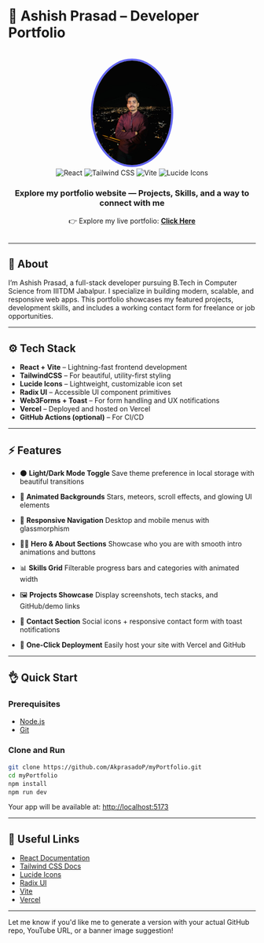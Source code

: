 # 🚀 Ashish Prasad – Developer Portfolio

<div align="center">
  <br />
  <a href="https://akprasad-portfolio.vercel.app/" target="_blank">
    <img src="./public/projects/profile.jpeg" alt="Ashish Prasad Portfolio Banner" width="160" style="border-radius: 50%; border: 4px solid #6366f1;" />
  </a>
  <br />
  <div>
    <img src="https://img.shields.io/badge/-React-61DAFB?style=for-the-badge&logo=react&logoColor=black" alt="React" />
    <img src="https://img.shields.io/badge/-TailwindCSS-06B6D4?style=for-the-badge&logo=tailwindcss" alt="Tailwind CSS" />
    <img src="https://img.shields.io/badge/-Vite-646CFF?style=for-the-badge&logo=vite&logoColor=white" alt="Vite" />
    <img src="https://img.shields.io/badge/-Lucide Icons-FD4D4D?style=for-the-badge&logo=lucide" alt="Lucide Icons" />
<!--     <img src="https://img.shields.io/badge/-Deployed-Vercel-black?style=for-the-badge&logo=vercel" alt="Vercel" /> -->
  </div>
  <h3 align="center">Explore my portfolio website — Projects, Skills, and a way to connect with me</h3>
<div align="center">
  👉 Explore my live portfolio: 
  <a href="https://akprasad-portfolio.vercel.app/" target="_blank"><b>Click Here</b></a>
</div>

  <br />
</div>

---

## 📌 About

I’m Ashish Prasad, a full-stack developer pursuing B.Tech in Computer Science from IIITDM Jabalpur. I specialize in building modern, scalable, and responsive web apps. This portfolio showcases my featured projects, development skills, and includes a working contact form for freelance or job opportunities.

---

## ⚙️ Tech Stack

- **React + Vite** – Lightning-fast frontend development
- **TailwindCSS** – For beautiful, utility-first styling
- **Lucide Icons** – Lightweight, customizable icon set
- **Radix UI** – Accessible UI component primitives
- **Web3Forms + Toast** – For form handling and UX notifications
- **Vercel** – Deployed and hosted on Vercel
- **GitHub Actions (optional)** – For CI/CD

---

## ⚡️ Features

- 🌑 **Light/Dark Mode Toggle**
  Save theme preference in local storage with beautiful transitions

- 💫 **Animated Backgrounds**
  Stars, meteors, scroll effects, and glowing UI elements

- 📱 **Responsive Navigation**
  Desktop and mobile menus with glassmorphism

- 👨‍💻 **Hero & About Sections**
  Showcase who you are with smooth intro animations and buttons

- 📊 **Skills Grid**
  Filterable progress bars and categories with animated width

- 🖼️ **Projects Showcase**
  Display screenshots, tech stacks, and GitHub/demo links

- 📩 **Contact Section**
  Social icons + responsive contact form with toast notifications

- 🚀 **One-Click Deployment**
  Easily host your site with Vercel and GitHub

---

## 👌 Quick Start

### Prerequisites

- [Node.js](https://nodejs.org/)
- [Git](https://git-scm.com/)

### Clone and Run

```bash
git clone https://github.com/AkprasadoP/myPortfolio.git
cd myPortfolio
npm install
npm run dev
```

Your app will be available at: [http://localhost:5173](http://localhost:5173)

---

## 🔗 Useful Links

- [React Documentation](https://reactjs.org/)
- [Tailwind CSS Docs](https://tailwindcss.com/)
- [Lucide Icons](https://lucide.dev/)
- [Radix UI](https://www.radix-ui.com/)
- [Vite](https://vitejs.dev/)
- [Vercel](https://vercel.com/)

---

Let me know if you'd like me to generate a version with your actual GitHub repo, YouTube URL, or a banner image suggestion!
